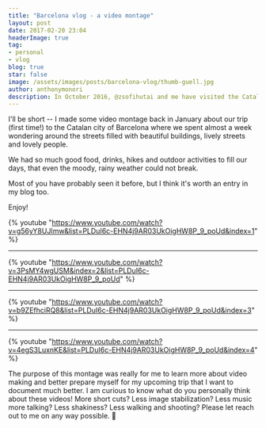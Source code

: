 ```yaml
---
title: "Barcelona vlog - a video montage"
layout: post
date: 2017-02-20 23:04
headerImage: true
tag:
- personal
- vlog
blog: true
star: false
image: /assets/images/posts/barcelona-vlog/thumb-guell.jpg
author: anthonymonori
description: In October 2016, @zsofihutai and me have visited the Catalan city of Barcelona for the first time! We made some videos here and there and I have put together some video montage to document our trip.
---
```


I'll be short -- I made some video montage back in January about our trip (first time!) to the Catalan city of Barcelona where we spent almost a week wondering around the streets filled with beautiful buildings, lively streets and lovely people.

We had so much good food, drinks, hikes and outdoor activities to fill our days, that even the moody, rainy weather could not break.

Most of you have probably seen it before, but I think it's worth an entry in my blog too.

Enjoy!

{% youtube "https://www.youtube.com/watch?v=g56yY8UJImw&list=PLDuI6c-EHN4j9AR03UkOigHW8P_9_poUd&index=1" %}

---

{% youtube "https://www.youtube.com/watch?v=3PsMY4wgUSM&index=2&list=PLDuI6c-EHN4j9AR03UkOigHW8P_9_poUd" %}

---

{% youtube "https://www.youtube.com/watch?v=b9ZEfhciRQ8&list=PLDuI6c-EHN4j9AR03UkOigHW8P_9_poUd&index=3" %}

---

{% youtube "https://www.youtube.com/watch?v=4egS3LuxnKE&list=PLDuI6c-EHN4j9AR03UkOigHW8P_9_poUd&index=4" %}

The purpose of this montage was really for me to learn more about video making and better prepare myself for my upcoming trip that I want to document much better. I am curious to know what do you personally think about these videos! More short cuts? Less image stabilization? Less music more talking? Less shakiness? Less walking and shooting? Please let reach out to me on any way possible. 🙌
